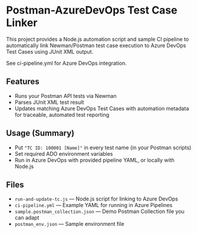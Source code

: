 # Postman-AzureDevOps Test Case Linker

This project provides a Node.js automation script and sample CI pipeline to automatically link Newman/Postman test case execution to Azure DevOps Test Cases using JUnit XML output.

See ci-pipeline.yml for Azure DevOps integration.

## Features

- Runs your Postman API tests via Newman
- Parses JUnit XML test result
- Updates matching Azure DevOps Test Cases with automation metadata for traceable, automated test reporting

## Usage (Summary)

- Put `"TC ID: 100001 [Name]"` in every test name (in your Postman scripts)
- Set required ADO environment variables
- Run in Azure DevOps with provided pipeline YAML, or locally with Node.js

## Files

- `run-and-update-tc.js` — Node.js script for linking to Azure DevOps
- `ci-pipeline.yml` — Example YAML for running in Azure Pipelines
- `sample.postman_collection.json` — Demo Postman Collection file you can adapt
- `postman_env.json` — Sample environment file
